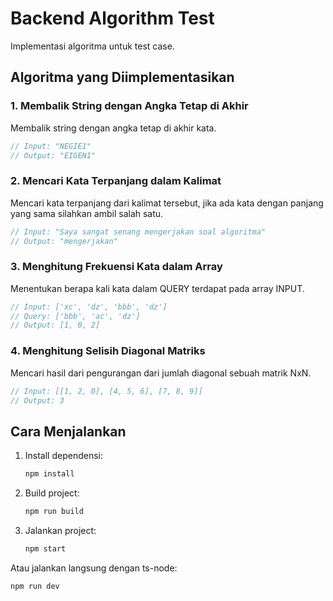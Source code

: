 # Backend Algorithm Test

Implementasi algoritma untuk test case.

## Algoritma yang Diimplementasikan

### 1. Membalik String dengan Angka Tetap di Akhir

Membalik string dengan angka tetap di akhir kata.

```typescript
// Input: "NEGIE1"
// Output: "EIGEN1"
```

### 2. Mencari Kata Terpanjang dalam Kalimat

Mencari kata terpanjang dari kalimat tersebut, jika ada kata dengan panjang yang sama silahkan ambil salah satu.

```typescript
// Input: "Saya sangat senang mengerjakan soal algoritma"
// Output: "mengerjakan"
```

### 3. Menghitung Frekuensi Kata dalam Array

Menentukan berapa kali kata dalam QUERY terdapat pada array INPUT.

```typescript
// Input: ['xc', 'dz', 'bbb', 'dz']
// Query: ['bbb', 'ac', 'dz']
// Output: [1, 0, 2]
```

### 4. Menghitung Selisih Diagonal Matriks

Mencari hasil dari pengurangan dari jumlah diagonal sebuah matrik NxN.

```typescript
// Input: [[1, 2, 0], [4, 5, 6], [7, 8, 9]]
// Output: 3
```

## Cara Menjalankan

1. Install dependensi:
   ```bash
   npm install
   ```

2. Build project:
   ```bash
   npm run build
   ```

3. Jalankan project:
   ```bash
   npm start
   ```

Atau jalankan langsung dengan ts-node:
```bash
npm run dev
``` 